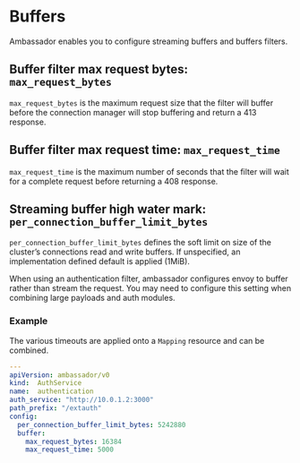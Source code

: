 # Buffers

Ambassador enables you to configure streaming buffers and buffers filters.

## Buffer filter max request bytes: `max_request_bytes`

`max_request_bytes` is the maximum request size that the filter will buffer before the connection manager will stop buffering and return a 413 response.

## Buffer filter max request time: `max_request_time`

`max_request_time` is the maximum number of seconds that the filter will wait for a complete request before returning a 408 response.

## Streaming buffer high water mark: `per_connection_buffer_limit_bytes`

`per_connection_buffer_limit_bytes` defines the soft limit on size of the cluster’s connections read and write buffers. If unspecified, an implementation defined default is applied (1MiB).

When using an authentication filter, ambassador configures envoy to buffer rather than stream the request.  You may need to configure this setting when combining large payloads and auth modules.

### Example

The various timeouts are applied onto a `Mapping` resource and can be combined.

```yaml
---
apiVersion: ambassador/v0
kind:  AuthService
name:  authentication
auth_service: "http://10.0.1.2:3000"
path_prefix: "/extauth"
config:
  per_connection_buffer_limit_bytes: 5242880
  buffer:
    max_request_bytes: 16384
    max_request_time: 5000
```
